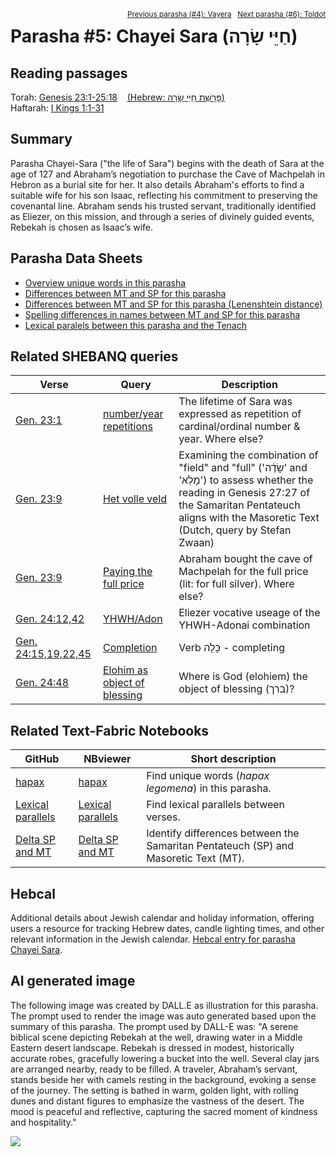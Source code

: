 
<span style="float: right;"><sup><a href="../04%20-%20Vayera">Previous parasha (#4): Vayera</a> &nbsp;&nbsp;<a href="../06%20-%20Toldot">Next parasha (#6): Toldot</a></sup></span>
# Parasha&nbsp;#5: Chayei Sara (שָׂרָה‎ חַיֵּי) <a name="start"></a>

## Reading passages

Torah: <a href="https://www.stepbible.org/?q=version=NASB2020|reference=Gen.23:1-25:18&options=HNVUG" target="_blank">Genesis 23:1-25:18</a>
  &nbsp;&nbsp; <a href="https://tikkun.io/#/p/chayei-sara" target="_blank">(Hebrew: שָׂרָה‎ פָּרָשַׁת חַיֵּי)</a><br>
Haftarah:  <a href="https://www.stepbible.org/?q=version=NASB2020|reference=1Kgs.1:1-31&options=HNVUG" target="_blank">I Kings 1:1-31</a>

## Summary

Parasha Chayei-Sara ("the life of Sara") begins with the death of Sara at the age of 127 and Abraham’s negotiation to purchase the Cave of Machpelah in Hebron as a burial site for her. It also details Abraham's efforts to find a suitable wife for his son Isaac, reflecting his commitment to preserving the covenantal line. Abraham sends his trusted servant, traditionally identified as Eliezer, on this mission, and through a series of divinely guided events, Rebekah is chosen as Isaac’s wife.

## Parasha Data Sheets

<ul><li><a href="https://tonyjurg.github.io/Parashot/WeeklyParasha/05%20-%20Chayei%20Sara/hapax_legomena(Chayei_Sarah).html" target="_blank">Overview unique words in this parasha</a>
</li><li><a href="https://tonyjurg.github.io/Parashot/WeeklyParasha/05%20-%20Chayei%20Sara/differences_MT_SP(Chayei_Sarah).html" target="_blank">Differences between MT and SP for this parasha</a>
</li><li><a href="https://tonyjurg.github.io/Parashot/WeeklyParasha/05%20-%20Chayei%20Sara/levenshtein_differences_MT_SP(Chayei_Sarah).html" target="_blank">Differences between MT and SP for this parasha (Lenenshtein distance)</a>
</li><li><a href="https://tonyjurg.github.io/Parashot/WeeklyParasha/05%20-%20Chayei%20Sara/spelling_differences_SP_MT(Chayei_Sarah).html" target="_blank">Spelling differences in names between MT and SP for this parasha</a>
</li><li><a href="https://tonyjurg.github.io/Parashot/WeeklyParasha/05%20-%20Chayei%20Sara/lexical_parallels(Chayei_Sarah).html" target="_blank">Lexical paralels between this parasha and the Tenach</a>
</li></ul>

## Related SHEBANQ queries

Verse | Query | Description
--- | --- | ---
<a href="https://www.stepbible.org/?q=version=NASB2020\|reference=Gen.23:1&options=HNVUG" target="_blank">Gen. 23:1</a>| <a href="https://shebanq.ancient-data.org/hebrew/text?iid=6784&version=2021&page=1&mr=r&qw=q" target="_blank">number/year repetitions</a> | The lifetime of Sara was expressed as repetition of cardinal/ordinal number & year. Where else?
<a href="https://www.stepbible.org/?q=version=NASB2020\|reference=Gen.23:9&options=HNVUG" target="_blank">Gen. 23:9</a> | <a href="https://shebanq.ancient-data.org/hebrew/text?iid=5784&version=2021&page=1&mr=r&qw=q" target="_blank">Het volle veld</a> | Examining the combination of "field" and "full" ('שָׂדֶ֔ה' and 'מָלֵא') to assess whether the reading in Genesis 27:27 of the Samaritan Pentateuch aligns with the Masoretic Text (Dutch, query by Stefan Zwaan) 
<a href="https://www.stepbible.org/?q=version=NASB2020\|reference=Gen.23:9&options=HNVUG" target="_blank">Gen. 23:9</a> | <a href="https://shebanq.ancient-data.org/hebrew/text?iid=6785&version=2021&page=1&mr=r&qw=q" target="_blank">Paying the full price</a> | Abraham bought the cave of Machpelah for the full price (lit: for full silver). Where else?
<a href="https://www.stepbible.org/?q=version=NASB2020\|reference=Gen.24:12;42&options=HNVUG" target="_blank">Gen. 24:12,42</a> | <a href="https://shebanq.ancient-data.org/hebrew/text?iid=6790&version=2021&page=1&mr=r&qw=q" target="_blank">YHWH/Adon</a> | Eliezer vocative useage of the YHWH-Adonai combination
<a href="https://www.stepbible.org/?q=version=NASB2020\|reference=Gen.24:15,19,22,45&options=HNVUG" target="_blank">Gen. 24:15,19,22,45</a> | <a href="https://shebanq.ancient-data.org/hebrew/text?iid=6306&version=2021&page=1&mr=r&qw=q" target="_blank">Completion</a> | Verb כָּלָה - completing
<a href="https://www.stepbible.org/?q=version=NASB2020\|reference=Gen.24:48&options=HNVUG" target="_blank">Gen. 24:48</a> | <a href="https://shebanq.ancient-data.org/hebrew/text?iid=5542&version=2021&page=1&mr=r&qw=q" target="_blank">Elohim as object of blessing</a> | Where is God (elohiem) the object of blessing (ברך)?

## Related Text-Fabric Notebooks

GitHub | NBviewer | Short description
---|---|---
[hapax](hapax.ipynb) | <a href="https://nbviewer.org/github/tonyjurg/Parashot/blob/main/WeeklyParasha/05%20-%20Chayei%20Sara/hapax.ipynb" target="_blank">hapax</a>| Find unique words (*hapax legomena*) in this parasha.
[Lexical parallels](lexical_parallels.ipynb) | <a href="https://nbviewer.org/github/tonyjurg/Parashot/blob/main/WeeklyParasha/05%20-%20Chayei%20Sara/lexical_parallels.ipynb" target="_blank">Lexical parallels</a>| Find lexical parallels between verses.
[Delta SP and MT](delta_mt_and_sp.ipynb) | <a href="https://nbviewer.org/github/tonyjurg/Parashot/blob/main/WeeklyParasha/05%20-%20Chayei%20Sara/delta_mt_and_sp.ipynb" target="_blank">Delta SP and MT</a>| Identify differences between the Samaritan Pentateuch (SP) and Masoretic Text (MT).

## Hebcal

Additional details about Jewish calendar and holiday information, offering users a resource for tracking Hebrew dates, candle lighting times, and other relevant information in the Jewish calendar. <a href="https://www.hebcal.com/sedrot/Chayei-Sara" target="_blank">Hebcal entry for parasha Chayei Sara</a>.

## AI generated image

The following image was created by DALL.E as illustration for this parasha. The prompt used to render the image was auto generated based upon the summary of this parasha. The prompt used by DALL-E was: "A serene biblical scene depicting Rebekah at the well, drawing water in a Middle Eastern desert landscape. Rebekah is dressed in modest, historically accurate robes, gracefully lowering a bucket into the well. Several clay jars are arranged nearby, ready to be filled. A traveler, Abraham’s servant, stands beside her with camels resting in the background, evoking a sense of the journey. The setting is bathed in warm, golden light, with rolling dunes and distant figures to emphasize the vastness of the desert. The mood is peaceful and reflective, capturing the sacred moment of kindness and hospitality."

<img src="Rebekah_at_the_well_DALL·E.jpg">


